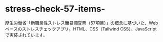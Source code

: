 # stress-check-57-items-
厚生労働省「新職業性ストレス簡易調査票（57項目）」の概念に基づいた、Webベースのストレスチェックアプリ。HTML、CSS（Tailwind CSS）、JavaScriptで実装されています。
